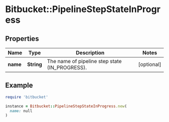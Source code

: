 # Bitbucket::PipelineStepStateInProgress

## Properties

| Name | Type | Description | Notes |
| ---- | ---- | ----------- | ----- |
| **name** | **String** | The name of pipeline step state (IN_PROGRESS). | [optional] |

## Example

```ruby
require 'bitbucket'

instance = Bitbucket::PipelineStepStateInProgress.new(
  name: null
)
```

